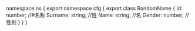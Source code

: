 namespace ns {
	export namespace cfg {
		export class RandomName {
			Id: number;		//#名称
			Surname: string;		//姓
			Name: string;		//名
			Gender: number;		//性别
		}
	}
}